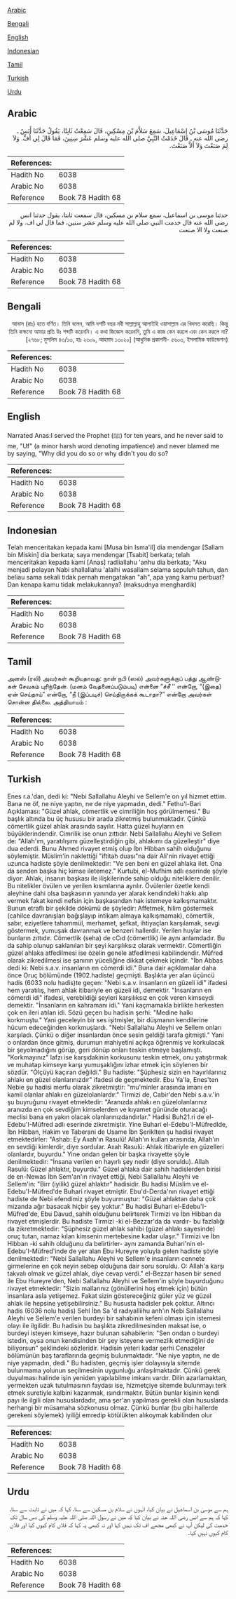 [Arabic](#arabic)

[Bengali](#bengali)

[English](#english)

[Indonesian](#indonesian)

[Tamil](#tamil)

[Turkish](#turkish)

[Urdu](#urdu)

## Arabic


<div dir="rtl" lang="ar" style={{fontSize:'larger',backgroundColor:'#f8f9fa',padding:20}}>
حَدَّثَنَا مُوسَى بْنُ إِسْمَاعِيلَ، سَمِعَ سَلاَّمَ بْنَ مِسْكِينٍ، قَالَ سَمِعْتُ ثَابِتًا، يَقُولُ حَدَّثَنَا أَنَسٌ ـ رضى الله عنه ـ قَالَ خَدَمْتُ النَّبِيَّ صلى الله عليه وسلم عَشْرَ سِنِينَ، فَمَا قَالَ لِي أُفٍّ‏.‏ وَلاَ لِمَ صَنَعْتَ وَلاَ أَلاَّ صَنَعْتَ‏.‏
</div>
<div style={{backgroundColor:'#f8f9fa',padding:20, marginBottom: 10}}><table> <thead> <tr> <th>References:</th> <th></th> </tr> </thead> <tbody><tr><td>Hadith No</td><td>6038</td></tr><tr><td>Arabic No</td><td>6038</td></tr><tr><td>Reference</td><td>Book 78 Hadith 68</td></tr></tbody></table></div>


<div dir="rtl" lang="ar" style={{fontSize:'larger',backgroundColor:'#f8f9fa',padding:20}}>
حدثنا موسى بن اسماعيل، سمع سلام بن مسكين، قال سمعت ثابتا، يقول حدثنا انس رضى الله عنه قال خدمت النبي صلى الله عليه وسلم عشر سنين، فما قال لي اف. ولا لم صنعت ولا الا صنعت
</div>
<div style={{backgroundColor:'#f8f9fa',padding:20, marginBottom: 10}}><table> <thead> <tr> <th>References:</th> <th></th> </tr> </thead> <tbody><tr><td>Hadith No</td><td>6038</td></tr><tr><td>Arabic No</td><td>6038</td></tr><tr><td>Reference</td><td>Book 78 Hadith 68</td></tr></tbody></table></div>

## Bengali


<div dir="rtl" lang="bn" style={{fontSize:'larger',backgroundColor:'#f8f9fa',padding:20}}>
আনাস (রাঃ) হতে বর্ণিত। তিনি বলেন, আমি দশটি বছর নবী সাল্লাল্লাহু আলাইহি ওয়াসাল্লাম এর খিদমত করেছি। কিন্তু তিনি কক্ষনো আমার প্রতি উঃ শব্দটি করেননি। এ কথা জিজ্ঞেস করেননি, তুমি এ কাজ কেন করলে এবং কেন করলে না? [২৭৬৮; মুসলিম ৪৩/১৩, হাঃ ২৩০৯, আহমাদ ১৩০২০] (আধুনিক প্রকাশনী- ৫৬০৩, ইসলামিক ফাউন্ডেশন)
</div>
<div style={{backgroundColor:'#f8f9fa',padding:20, marginBottom: 10}}><table> <thead> <tr> <th>References:</th> <th></th> </tr> </thead> <tbody><tr><td>Hadith No</td><td>6038</td></tr><tr><td>Arabic No</td><td>6038</td></tr><tr><td>Reference</td><td>Book 78 Hadith 68</td></tr></tbody></table></div>

## English


<div dir="ltr" lang="en" style={{fontSize:'larger',backgroundColor:'#f8f9fa',padding:20}}>
Narrated Anas:I served the Prophet (ﷺ) for ten years, and he never said to me, "Uf" (a minor harsh word denoting impatience) and never blamed me by saying, "Why did you do so or why didn't you do so?
</div>
<div style={{backgroundColor:'#f8f9fa',padding:20, marginBottom: 10}}><table> <thead> <tr> <th>References:</th> <th></th> </tr> </thead> <tbody><tr><td>Hadith No</td><td>6038</td></tr><tr><td>Arabic No</td><td>6038</td></tr><tr><td>Reference</td><td>Book 78 Hadith 68</td></tr></tbody></table></div>

## Indonesian


<div dir="ltr" lang="id" style={{fontSize:'larger',backgroundColor:'#f8f9fa',padding:20}}>
Telah menceritakan kepada kami [Musa bin Isma'il] dia mendengar [Sallam bin Miskin] dia berkata; saya mendengar [Tsabit] berkata; telah menceritakan kepada kami [Anas] radliallahu 'anhu dia berkata; "Aku menjadi pelayan Nabi shallallahu 'alaihi wasallam selama sepuluh tahun, dan beliau sama sekali tidak pernah mengatakan "ah", apa yang kamu perbuat? Dan kenapa kamu tidak melakukannya? (maksudnya menghardik)
</div>
<div style={{backgroundColor:'#f8f9fa',padding:20, marginBottom: 10}}><table> <thead> <tr> <th>References:</th> <th></th> </tr> </thead> <tbody><tr><td>Hadith No</td><td>6038</td></tr><tr><td>Arabic No</td><td>6038</td></tr><tr><td>Reference</td><td>Book 78 Hadith 68</td></tr></tbody></table></div>

## Tamil


<div dir="ltr" lang="ta" style={{fontSize:'larger',backgroundColor:'#f8f9fa',padding:20}}>
அனஸ் (ரலி) அவர்கள் கூறியதாவது: நான் நபி (ஸல்) அவர்களுக்குப் பத்து ஆண்டுகள் சேவகம் புரிந்தேன். (மனம் வேதனைப்படும்படி) என்னை “ச்சீ ‘‘ என்றோ, “(இதை) ஏன் செய்தாய்” என்றோ, “நீ (இப்படிச்) செய்திருக்கக் கூடாதா?” என்றோ அவர்கள் சொன்ன தில்லை. அத்தியாயம் :
</div>
<div style={{backgroundColor:'#f8f9fa',padding:20, marginBottom: 10}}><table> <thead> <tr> <th>References:</th> <th></th> </tr> </thead> <tbody><tr><td>Hadith No</td><td>6038</td></tr><tr><td>Arabic No</td><td>6038</td></tr><tr><td>Reference</td><td>Book 78 Hadith 68</td></tr></tbody></table></div>

## Turkish


<div dir="ltr" lang="tr" style={{fontSize:'larger',backgroundColor:'#f8f9fa',padding:20}}>
Enes r.a.'dan, dedi ki: "Nebi Sallallahu Aleyhi ve Sellem'e on yıl hizmet ettim. Bana ne öf, ne niye yaptın, ne de niye yapmadın, dedi." Fethu'l-Bari Açıklaması: "Güzel ahlak, cömertlik ve cimriliğin hoş görülmemesi." Bu başlık altında bu üç hususu bir arada zikretmiş bulunmaktadır. Çünkü cömertlik güzel ahlak arasında sayılır. Hatta güzel huyların en büyüklerindendir. Cimrilik ise onun zıttıdır. Nebi Sallallahu Aleyhi ve Sellem de: "Allah'ım, yaratılışımı güzelleştirdiğin gibi, ahlakımı da güzelleştir" diye dua ederdi. Bunu Ahmed rivayet etmiş olup İbn Hibban sahih olduğunu söylemiştir. Müslim'in naklettiği "iftitah duası"na dair Ali'nin rivayet ettiği uzunca hadiste şöyle denilmektedir: "Ve sen beni en güzel ahlaka ilet. Ona da senden başka hiç kimse iletemez." Kurtubi, el-Mufhim adlı eserinde şöyle diyor: Ahlak, insanın başkası ile ilişkilerinde sahip olduğu niteliklere denilir. Bu nitelikler övülen ve yerilen kısımlarına ayrılır. Övülenler özetle kendi aleyhine dahi olsa başkasının yanında yer alarak kendindeki hakkı alıp vermek fakat kendi nefsin için başkasından hak istemeye kalkışmamaktır. Bunun etraflı bir şekilde dökümü de şöyledir: Affetmek, hilim göstermek (cahilce davranışları bağışlayıp intikam almaya kalkışmamak), cömertlik, sabır, eziyetlere tahammül, merhamet, şefkat, ihtiyaçları karşılamak, sevgi göstermek, yumuşak davranmak ve benzeri hallerdir. Yerilen huylar ise bunların zıttıdır. Cömertlik (seha) de cCıd (cömertlik) ile aynı anlamdadır. Bu da sahip olunup saklanılan bir şeyi karşılıksız olarak vermektir. Cömertliğin güzel ahlaka atfedilmesi ise özelin genele atfedilmesi kabilindendir. Müfred olarak zikredilmesi ise şanının yüceliğine dikkat çekmek içindir. "İbn Abbas dedi ki: Nebi s.a.v. insanların en cömerdi idi." Buna dair açıklamalar daha önce Oruç bölümünde (1902.hadiste) geçmişti. Başlıkta yer alan üçüncü hadis (6033 nolu hadis)te geçen: "Nebi s.a.v. insanların en güzeli idi" ifadesi hem yaratılış, hem ahlak itibariyle en güzeli idi, demektir. "İnsanların en cömerdi idi" ifadesi, verebildiği şeyleri karşılıksız en çok veren kimseydi demektir. "İnsanların en kahramanı idi." Yani kaçmamakla birlikte herkesten çok en ileri atılan idi. Sözü geçen bu hadisin şerhi: "Medine halkı korkmuştu." Yani geceleyin bir ses işitmişler, bir düşmanın kendilerine hücum edeceğinden korkmuşlardı. "Nebi Sallallahu Aleyhi ve Sellem onları karşıladı. Çünkü o diğer insanlardan önce sesin geldiği tarafa gitmişti." Yani o onlardan önce gitmiş, durumun mahiyetini açıkça öğrenmiş ve korkulacak bir şeyolmadığını görüp, geri dönüp onları teskin etmeye başlamıştı. "Korkmayınız" lafzı ise karşıdakinin korkusunu teskin etmek, onu yatıştırmak ve muhatap kimseye karşı yumuşaklığını izhar etmek için söylenen bir sözdür. "Ölçüyü kaçıran değildi." Bu hadiste: "Şüphesiz sizin en hayırlılarınız ahlakı en güzel olanlarınızdır" ifadesi de geçmektedir. Ebu Ya'la, Enes'ten Nebie şu hadisi merfu olarak zikretmiştir: "mu'minler arasında imanı en kamil olanlar ahlakı en güzelolanlardır." Tirmizi de, Cabir'den Nebi s.a.v.'in şu buyruğunu rivayet etmektedir: "Aranızda ahlakı en güzelolanlarınız aranızda en çok sevdiğim kimselerden ve kıyamet gününde oturacağı meclisi bana en yakın olacak olanlarınızdandırlar." Hadisi Buh21.ri de el-Edebu'I-Müfred adlı eserinde zikretmiştir. Yine Buhari el-Edebu'I-Müfredlde, İbn Hibban, Hakim ve Taberani de Usame İbn Şeriklten şu hadisi rivayet etmektedirler: "Ashab: Ey Aııah'ın Rasulü! Allah'ın kulları arasında, Allah'ın en sevdiği kimlerdir, diye sordular. Aııah Rasulü: Ahlak itibariyle en güzelleri olanlardır, buyurdu." Yine ondan gelen bir başka rivayette şöyle denilmektedir: "İnsana verilen en hayırlı şey nedir (diye soruldu). Allah Rasulü: Güzel ahlaktır, buyurdu." Güzel ahlaka dair sahih hadislerden birisi de en-Newas İbn Sem'an'ın rivayet ettiği, Nebi Sallallahu Aleyhi ve Sellem'in: "Birr (iyilik) güzel ahlaktır" hadisidir. Bu hadisi Müslim ve el-Edebu'I-Müfred'de Buhari rivayet etmiştir. Ebu'd-Derda'nın rivayet ettiği hadiste de Nebi efendimiz şöyle buyurmuştur: "Güzel ahlaktan daha çok mizanda ağır basacak hiçbir şey yoktur." Bu hadisi Buhari el-Edebu'I-Müfred'de, Ebu Davud, sahih olduğunu belirterek Tirmizi ve İbn Hibban da rivayet etmişlerdir. Bu hadiste Tirmizi -ki el-Bezzar'da da vardır- bu fazlalığı da zikretmektedir: "Şüphesiz güzel ahlak sahibi (güzel ahlakı sayesinde) oruç tutan, namaz kılan kimsenin mertebesine kadar ulaşır." Tirmizi ve İbn Hibban -ki sahih olduğunu da belirtirler- aynı zamanda Buhari'nin el-Edebu'I-Müfred'inde de yer alan Ebu Hureyre yoluyla gelen hadiste şöyle denilmektedir: "Nebi Sallallahu Aleyhi ve Sellem'e insanların cennete girmelerine en çok neyin sebep olduğuna dair soru soruldu. O: Allah'a karşı takvalı olmak ve güzel ahlak, diye cevap verdi." el-Bezzar hasen bir sened ile Ebu Hureyre'den, Nebi Sallallahu Aleyhi ve Sellem'in şöyle buyurduğunu rivayet etmektedir: "Sizin mallarınız (gönüllerini hoş etmek için) bütün insanlara asla yetişemez. Fakat sizin göstereceğiniz güler yüz ve güzel ahlak ile hepsine yetişebilirsiniz." Bu hususta hadisler pek çoktur. Altıncı hadis (6036 nolu hadis) Sehl İbn Sa 'd radıyalliihu anh'ın Nebi Sallallahu Aleyhi ve Sellem'e verilen burdeyi bir sahabinin kefeni olması için istemesi olayı ile ilgilidir. Bu hadisin bu başlıkta zikredilmesinden maksat ise, o burdeyi isteyen kimseye, hazır bulunan sahabilerin: "Sen ondan o burdeyi istedin, oysa onun kendisinden bir şey isteyene vermezlik etmediğini de biliyorsun" şeklindeki sözleridir. Hadisin yeteri kadar şerhi Cenazeler bölümünün baş taraflarında geçmiş bulunmaktadır. "Ne niye yaptın, ne de niye yapmadın, dedi." Bu hadisten, geçmiş işler dolayısıyla sitemde bulunmama yolunun seçilmesinin uygunluğu anlaşılmaktadır. Çünkü gerek duyulması halinde işin yeniden yapılabilme imkanı vardır. Dilin azarlamaktan, yermekten uzak tutulmasının faydası ise, hizmetçiye sitemde bulunmayı terk etmek suretiyle kalbini kazanmak, ısındırmaktır. Bütün bunlar kişinin kendi payı ile ilgili olan hususlardadır, ama şer'an yapılması gerekli olan hususlarda herhangi bir müsamaha sözkonusu olmaz. Çünkü bunlar (bu gibi hallerde gerekeni söylemek) iyiliği emredip kötülükten alıkoymak kabilinden olur
</div>
<div style={{backgroundColor:'#f8f9fa',padding:20, marginBottom: 10}}><table> <thead> <tr> <th>References:</th> <th></th> </tr> </thead> <tbody><tr><td>Hadith No</td><td>6038</td></tr><tr><td>Arabic No</td><td>6038</td></tr><tr><td>Reference</td><td>Book 78 Hadith 68</td></tr></tbody></table></div>

## Urdu


<div dir="rtl" lang="ur" style={{fontSize:'larger',backgroundColor:'#f8f9fa',padding:20}}>
ہم سے موسیٰ بن اسماعیل نے بیان کیا، انہوں نے سلام بن مسکین سے سنا، کہا کہ میں نے ثابت سے سنا، کہا کہ ہم سے انس رضی اللہ عنہ نے بیان کیا کہ میں نے رسول اللہ صلی اللہ علیہ وسلم کی دس سال تک خدمت کی لیکن آپ نے کبھی مجھے اف تک نہیں کہا اور نہ کبھی یہ کہا کہ فلاں کام کیوں کیا اور فلاں کام کیوں نہیں کیا۔
</div>
<div style={{backgroundColor:'#f8f9fa',padding:20, marginBottom: 10}}><table> <thead> <tr> <th>References:</th> <th></th> </tr> </thead> <tbody><tr><td>Hadith No</td><td>6038</td></tr><tr><td>Arabic No</td><td>6038</td></tr><tr><td>Reference</td><td>Book 78 Hadith 68</td></tr></tbody></table></div>